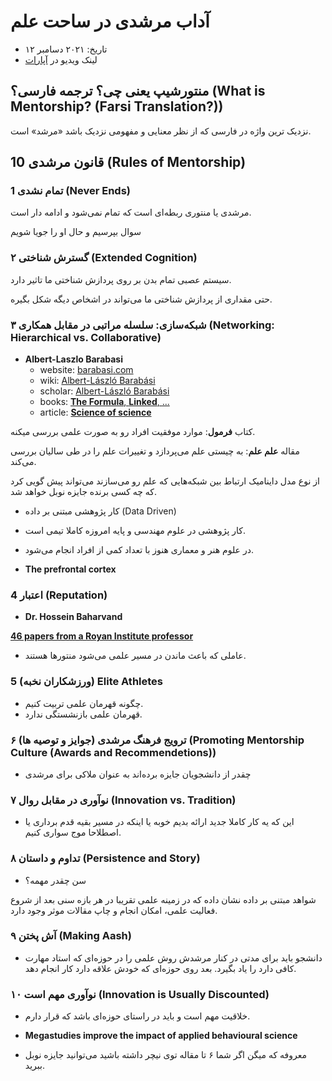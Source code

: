 # آداب مرشدی در ساحت علم

- تاریخ: ۲۰۲۱ دسامبر ۱۲
- لینک ویدیو در [آپارات](https://www.aparat.com/v/sRPfw)

## منتورشیپ یعنی چی؟ ترجمه فارسی؟ (What is Mentorship? (Farsi Translation?))

نزدیک ترین واژه در فارسی که از نظر معنایی و مفهومی نزدیک باشد «مرشد» است.

## 10 قانون مرشدی (Rules of Mentorship)

### 1 تمام نشدی (Never Ends)

مرشدی یا منتوری ربطه‌ای است که تمام نمی‌شود و ادامه دار است.

سوال بپرسیم و حال او را جویا شویم

### ۲ گسترش شناختی (Extended Cognition)

سیستم عصبی تمام بدن بر روی پردازش شناختی ما تاثیر دارد.

حتی مقداری از پردازش شناختی ما می‌تواند در اشخاص دیگه شکل بگیره.

### ۳ شبکه‌سازی: سلسله مراتبی در مقابل همکاری (Networking: Hierarchical vs. Collaborative)

- **Albert-Laszlo Barabasi**
	- website: [barabasi.com](https://barabasi.com/)
	- wiki: [Albert-László Barabási](https://en.wikipedia.org/wiki/Albert-L%C3%A1szl%C3%B3_Barab%C3%A1si)
	- scholar: [Albert-László Barabási](https://scholar.google.com/citations?user=vsj2slIAAAAJ&hl=en)
	- books: [**The Formula**, **Linked**, ...](https://barabasi.com/book)
	- article: [**Science of science**](https://journals.iucr.org/j/issues/2021/02/00/xo0180/index.html)

کتاب **فرمول**: موارد موفقیت افراد رو به صورت علمی بررسی میکنه.

مقاله **علم علم**: به چیستی علم می‌پردازد و تغییرات علم را در طی سالیان بررسی می‌کند.

از نوع مدل داینامیک ارتباط بین شبکه‌هایی که علم رو می‌سازند می‌تواند پیش گویی کرد که چه کسی برنده جایزه نوبل خواهد شد.

- کار پژوهشی مبتنی بر داده (Data Driven)

- کار پژوهشی در علوم مهندسی و پایه امروزه کاملا تیمی است.
- در علوم هنر و معماری هنوز با تعداد کمی از افراد انجام می‌شود.


- **The prefrontal cortex**

### 4 اعتبار (Reputation)

- **Dr. Hossein Baharvand**

[**46 papers from a Royan Institute professor**](https://scienceintegritydigest.com/2020/11/11/46-papers-from-a-royan-institute-professor/)

- عاملی که باعث ماندن در مسیر علمی می‌شود منتور‌ها هستند.

### 5 (ورزشکاران نخبه) Elite Athletes

- چگونه قهرمان علمی تربیت کنیم.
- قهرمان علمی بازنشستگی ندارد.

### ۶ ترویج فرهنگ مرشدی (جوایز و توصیه ها) (Promoting Mentorship Culture (Awards and Recommendetions))

- چقدر از دانشجویان جایزه برده‌اند به عنوان ملاکی برای مرشدی

### ۷ نوآوری در مقابل روال (Innovation vs. Tradition)

- این که یه کار کاملا جدید ارائه بدیم خوبه یا اینکه در مسیر بقیه قدم برداری یا اصطلاحا موج سواری کنیم.

### ۸ تداوم و داستان (Persistence and Story)

- سن چقدر مهمه؟

شواهد مبتنی بر داده نشان داده که در زمینه علمی تقریبا در هر بازه سنی بعد از شروع فعالیت علمی، امکان انجام و چاپ مقالات موثر وجود دارد.

### ۹ آش پختن (Making Aash)

- دانشجو باید برای مدتی در کنار مرشدش روش علمی را در حوزه‌ای که استاد مهارت کافی دارد را یاد بگیرد. بعد روی حوزه‌ای که خودش علاقه دارد کار انجام دهد.

### ۱۰ نوآوری مهم است (Innovation is Usually Discounted)

- خلاقیت مهم است و باید در راستای حوزه‌ای باشد که قرار دارم.

- **Megastudies improve the impact of applied behavioural science**

- معروفه که میگن اگر شما ۶ تا مقاله توی نیچر داشته باشید می‌توانید جایزه نوبل ببرید.


